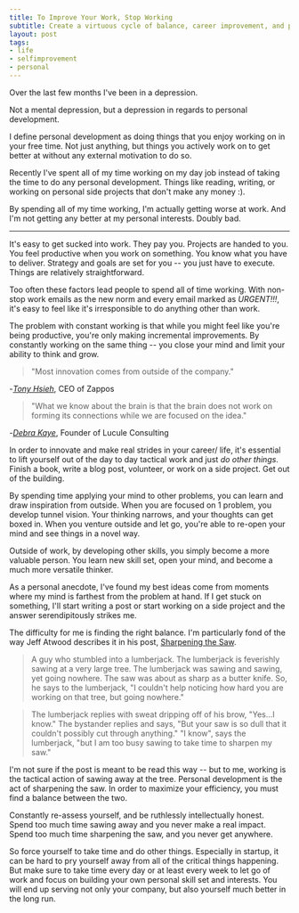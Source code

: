 ```yaml
---
title: To Improve Your Work, Stop Working
subtitle: Create a virtuous cycle of balance, career improvement, and personal satisfaction.
layout: post
tags:
- life
- selfimprovement
- personal
---
```


Over the last few months I've been in a depression. 

Not a mental depression, but a depression in regards to personal development. 

I define personal development as doing things that you enjoy working on in your free time. Not just anything, but things you actively work on to get better at without any external motivation to do so.

Recently I've spent all of my time working on my day job instead of taking the time to do any personal development. Things like reading, writing, or working on personal side projects that don't make any money :). 

By spending all of my time working, I'm actually getting worse at work. And I'm not getting any better at my personal interests. Doubly bad.

<hr> 

It's easy to get sucked into work. They pay you. Projects are handed to you. You feel productive when you work on something. You know what you have to deliver. Strategy and goals are set for you -- you just have to execute. Things are relatively straightforward.

Too often these factors lead people to spend all of time working. With non-stop work emails as the new norm and every email marked as *URGENT!!!*, it's easy to feel like it's irresponsible to do anything other than work. 

The problem with constant working is that while you might feel like you're being productive, you're only making incremental improvements. By constantly working on the same thing -- you close your mind and limit your ability to think and grow.

> "Most innovation comes from outside of the company."

  -[*Tony Hsieh*](http://www.inc.com/allison-fass/tony-hsieh-zappos-growth-strategies.html), CEO of Zappos

> "What we know about the brain is that the brain does not work on forming its connections while we are focused on the idea." 

  -[*Debra Kaye*](http://mixergy.com/course-cheat-sheet-deliberate-innovation/), Founder of Lucule Consulting

In order to innovate and make real strides in your career/ life, it's essential to lift yourself out of the day to day tactical work and just *do other things*. Finish a book, write a blog post, volunteer, or work on a side project. Get out of the building.

By spending time applying your mind to other problems, you can learn and draw inspiration from outside. When you are focused on 1 problem, you develop tunnel vision. Your thinking narrows, and your thoughts can get boxed in. When you venture outside and let go, you're able to re-open your mind and see things in a novel way.

Outside of work, by developing other skills, you simply become a more valuable person. You learn new skill set, open your mind, and become a much more versatile thinker.

As a personal anecdote, I've found my best ideas come from moments where my mind is farthest from the problem at hand. If I get stuck on something, I'll start writing a post or start working on a side project and the answer serendipitously strikes me. 

The difficulty for me is finding the right balance. I'm particularly fond of the way Jeff Atwood describes it in his post, [Sharpening the Saw](http://www.codinghorror.com/blog/2009/03/sharpening-the-saw.html). 

> A guy who stumbled into a lumberjack. The lumberjack is feverishly sawing at a very large tree. The lumberjack was sawing and sawing, yet going nowhere. The saw was about as sharp as a butter knife. So, he says to the lumberjack, "I couldn't help noticing how hard you are working on that tree, but going nowhere." 

> The lumberjack replies with sweat dripping off of his brow, "Yes...I know." The bystander replies and says, "But your saw is so dull that it couldn't possibly cut through anything." "I know", says the lumberjack, "but I am too busy sawing to take time to sharpen my saw."

I'm not sure if the post is meant to be read this way -- but to me, working is the tactical action of sawing away at the tree. Personal development is the act of sharpening the saw. In order to maximize your efficiency, you must find a balance between the two. 

Constantly re-assess yourself, and be ruthlessly intellectually honest. Spend too much time sawing away and you never make a real impact. Spend too much time sharpening the saw, and you never get anywhere.

So force yourself to take time and do other things. Especially in startup, it can be hard to pry yourself away from all of the critical things happening. But make sure to take time every day or at least every week to let go of work and focus on building your own personal skill set and interests. You will end up serving not only your company, but also yourself much better in the long run. 

